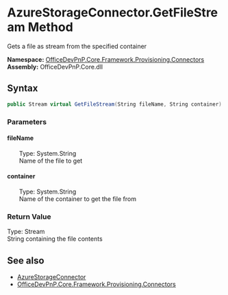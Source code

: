 # AzureStorageConnector.GetFileStream Method  
 Gets a file as stream from the specified container   

**Namespace:** [OfficeDevPnP.Core.Framework.Provisioning.Connectors](OfficeDevPnP.Core.Framework.Provisioning.Connectors.md)  
**Assembly:** OfficeDevPnP.Core.dll  
## Syntax
```C#
public Stream virtual GetFileStream(String fileName, String container)
```
### Parameters
#### fileName  
&emsp;&emsp;Type: System.String  
&emsp;&emsp;Name of the file to get  

  

#### container  
&emsp;&emsp;Type: System.String  
&emsp;&emsp;Name of the container to get the file from  

  

### Return Value
Type: Stream  
String containing the file contents  


## See also
- [AzureStorageConnector](OfficeDevPnP.Core.Framework.Provisioning.Connectors.AzureStorageConnector.md) 
- [OfficeDevPnP.Core.Framework.Provisioning.Connectors](OfficeDevPnP.Core.Framework.Provisioning.Connectors.md) 
